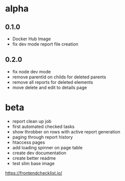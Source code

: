 # alpha

## 0.1.0
- Docker Hub Image
- fix dev mode report file creation

## 0.2.0

- fix node dev mode
- remove parentId on childs for deleted parents
- remove all reports for deleted elements
- move delete and edit to details page



# beta
- report clean up job
- first automated checked tasks
- show throbber on rows with active report generation
- paging through report history
- htaccess pages
- add loading spinner on page table 
- create dev documentation
- create better readme
- test slim base image






https://frontendchecklist.io/